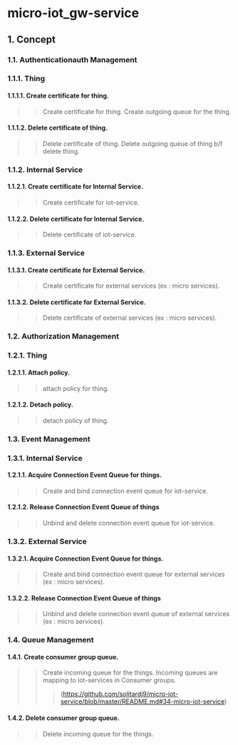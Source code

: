 # micro-iot_gw-service

## 1. Concept
### 1.1. Authenticationauth Management
### 1.1.1. Thing
#### 1.1.1.1. Create certificate for thing.
> > Create certificate for thing.
> > Create outgoing queue for the thing.

#### 1.1.1.2. Delete certificate of thing.
> > Delete certificate of thing.
> > Delete outgoing queue of thing b/f delete thing.

### 1.1.2. Internal Service
#### 1.1.2.1. Create certificate for Internal Service.
> > Create certificate for iot-service.

#### 1.1.2.2. Delete certificate for Internal Service.
> > Delete certificate of iot-service.

### 1.1.3. External Service
#### 1.1.3.1. Create certificate for External Service.
> > Create certificate for external services (ex : micro services).

#### 1.1.3.2. Delete certificate for External Service.
> > Delete certificate of external services (ex : micro services).

### 1.2. Authorization Management
### 1.2.1. Thing
#### 1.2.1.1. Attach policy.
> > attach policy for thing.

#### 1.2.1.2. Detach policy.
> > detach policy of thing.

### 1.3. Event Management
### 1.3.1. Internal Service
#### 1.2.1.1. Acquire Connection Event Queue for things.
> > Create and bind connection event queue for iot-service.

#### 1.2.1.2. Release Connection Event Queue of things
> > Unbind and delete connection event queue for iot-service.

### 1.3.2. External Service
#### 1.3.2.1. Acquire Connection Event Queue for things.
> > Create and bind connection event queue for external services (ex : micro services).

#### 1.3.2.2. Release Connection Event Queue of things
> > Unbind and delete connection event queue of external services (ex : micro services).

### 1.4. Queue Management
#### 1.4.1. Create consumer group queue.
> > Create incoming queue for the things.
> > Incoming queues are mapping to iot-services in Consumer groups.
> > > (https://github.com/solitardj9/micro-iot-service/blob/master/README.md#34-micro-iot-service)

#### 1.4.2. Delete consumer group queue.
> > Delete incoming queue for the things.





